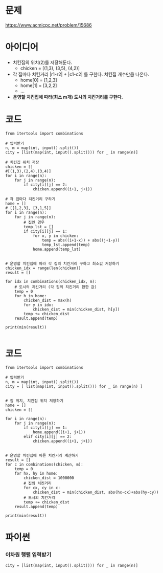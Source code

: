 # 문제
https://www.acmicpc.net/problem/15686


# 아이디어
- 치킨집의 위치(2)를 저장해둔다.
  - chicken = [(1,3), (3,5), (4,2)]
- 각 집마다 치킨거리 |r1-r2| + |c1-c2| 를 구한다. 치킨집 개수만큼 나온다.
  - home[0] = [1,2,3]
  - home[1] = [3,2,2]
  - ...
- **운영할 치킨집에 따라(최소 m개) 도시의 치킨거리를 구한다.**



# 코드
```{python}
from itertools import combinations

# 입력받기
n, m = map(int, input().split())
city = [list(map(int, input().split())) for _ in range(n)]

# 치킨집 위치 저장
chicken = []
#[(1,3),(2,4),(3,4)]
for i in range(n):
    for j in range(n):
        if city[i][j] == 2:
            chicken.append((i+1, j+1))

# 각 집마다 치킨거리 구하기
home = []
# [[1,2,3], [3,1,5]]
for i in range(n):
    for j in range(n):
        # 집인 경우
        temp_lst = []
        if city[i][j] == 1:
            for x, y in chicken:
                temp = abs((i+1-x)) + abs((j+1-y))
                temp_lst.append(temp)
            home.append(temp_lst)


# 운영할 치킨집에 따라 각 집의 치킨거리 구하고 최소값 저장하기
chicken_idx = range(len(chicken))
result = []

for idx in combinations(chicken_idx, m):
    # 도시의 치킨거리 (각 집의 치킨거리 합한 값)
    temp = 0
    for h in home:
        chicken_dist = max(h)
        for y in idx:
            chicken_dist = min(chicken_dist, h[y])
        temp += chicken_dist
    result.append(temp)

print(min(result))


```


# 코드
```
from itertools import combinations

# 입력받기
n, m = map(int, input().split())
city = [ list(map(int, input().split())) for _ in range(n) ]


# 집 위치, 치킨집 위치 저장하기
home = []
chicken = []

for i in range(n):
    for j in range(n):
        if city[i][j] == 1:
            home.append((i+1, j+1))
        elif city[i][j] == 2:
            chicken.append((i+1, j+1))


# 운영할 치킨집에 따른 치킨거리 계산하기
result = []
for c in combinations(chicken, m):
    temp = 0
    for hx, hy in home:
        chicken_dist = 1000000
        # 집의 치킨거리
        for cx, cy in c:
            chicken_dist = min(chicken_dist, abs(hx-cx)+abs(hy-cy))
        # 도시의 치킨거리
        temp += chicken_dist
    result.append(temp)

print(min(result))
```


# 파이썬
### 이차원 행렬 입력받기
```{python}
city = [list(map(int, input().split())) for _ in range(n)]
````


